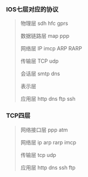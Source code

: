 ### IOS七层对应的协议

> 物理层				sdh  hfc gprs
>
> 数据链路层		  map ppp
>
> 网络层				IP imcp ARP RARP
>
> 传输层				TCP udp
>
> 会话层				smtp   dns
>
> 表示层
>
> 应用层				http dns ftp ssh

### TCP四层

> 网络接口层				ppp  atm
>
> 网络层						ip  arp rarp imcp
>
> 传输层						tcp udp
>
> 应用层						http dns ssh ftp